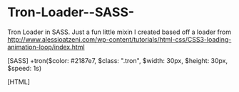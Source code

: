 Tron-Loader--SASS-
==================

Tron Loader in SASS. Just a fun little mixin I created based off a loader from http://www.alessioatzeni.com/wp-content/tutorials/html-css/CSS3-loading-animation-loop/index.html

[SASS]
+tron($color: #2187e7, $class: ".tron", $width: 30px, $height: 30px, $speed: 1s)

[HTML]
<div class="tron"></div>
